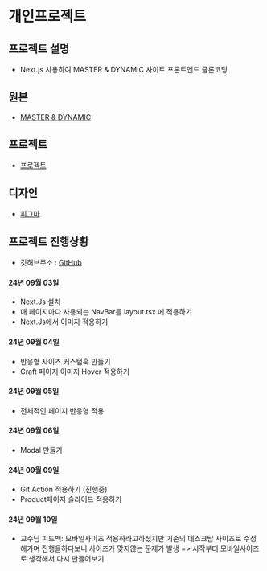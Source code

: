 # 개인프로젝트

## 프로젝트 설명

- Next.js 사용하여 MASTER & DYNAMIC 사이트 프론트엔드 클론코딩

## 원본

- [MASTER & DYNAMIC](https://www.masterdynamic.com/)

## 프로젝트

- [프로젝트]()

## 디자인

- [피그마](https://www.figma.com/design/uqgjVXBJp713w1WtxpZmSC/Dynamic?node-id=0-1&t=ehMwL7ae0Ejvrldu-1)

## 프로젝트 진행상황

- 깃허브주소 : [GitHub](https://github.com/CarrotEasy0214/dynamic-next)

#### 24년 09월 03일

- Next.Js 설치
- 매 페이지마다 사용되는 NavBar를 layout.tsx 에 적용하기
- Next.Js에서 이미지 적용하기

#### 24년 09월 04일

- 반응형 사이즈 커스텀훅 만들기
- Craft 페이지 이미지 Hover 적용하기

#### 24년 09월 05일

- 전체적인 페이지 반응형 적용

#### 24년 09월 06일

- Modal 만들기

#### 24년 09월 09일

- Git Action 적용하기 (진행중)
- Product페이지 슬라이드 적용하기

#### 24년 09월 10일

- 교수님 피드백: 모바일사이즈 적용하라고하셨지만 기존의 데스크탑 사이즈로 수정해가며 진행을하다보니 사이즈가 맞지않는 문제가 발생 => 시작부터 모바일사이즈로 생각해서 다시 만들어보기
